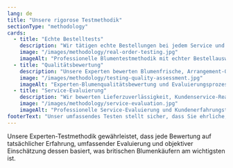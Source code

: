 ```yaml
---
lang: de
title: "Unsere rigorose Testmethodik"
sectionType: "methodology"
cards:
  - title: "Echte Bestelltests"
    description: "Wir tätigen echte Bestellungen bei jedem Service und testen die gesamte Customer Journey vom Browsing bis zur Lieferung. Jede Bewertung basiert auf tatsächlicher Erfahrung, nicht nur auf Website-Versprechen."
    image: "/images/methodology/real-order-testing.jpg"
    imageAlt: "Professionelle Blumentestmethodik mit echter Bestellauswertung"
  - title: "Qualitätsbewertung"
    description: "Unsere Experten bewerten Blumenfrische, Arrangement-Qualität, Verpackungsschutz und Haltbarkeit. Wir fotografieren jede Lieferung, um den Zustand bei Ankunft zu dokumentieren."
    image: "/images/methodology/testing-quality-assessment.jpg"
    imageAlt: "Experten-Blumenqualitätsbewertung und Evaluierungsprozess"
  - title: "Service-Evaluierung"
    description: "Wir bewerten Lieferzuverlässigkeit, Kundenservice-Reaktionsfähigkeit, Bestellkomfort und Preis-Leistungs-Verhältnis. Jeder Aspekt, der für Kunden wichtig ist, wird gründlich getestet."
    image: "/images/methodology/service-evaluation.jpg"
    imageAlt: "Professionelle Service-Evaluierung und Kundenerfahrungstests"
footerText: "Unser umfassendes Testen stellt sicher, dass Sie ehrliche, zuverlässige Empfehlungen erhalten, die auf echten Kundenerfahrungen basieren und nicht auf Marketingversprechen."
---
```


Unsere Experten-Testmethodik gewährleistet, dass jede Bewertung auf tatsächlicher Erfahrung, umfassender Evaluierung und objektiver Einschätzung dessen basiert, was britischen Blumenkäufern am wichtigsten ist.

